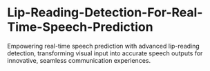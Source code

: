 # Lip-Reading-Detection-For-Real-Time-Speech-Prediction

Empowering real-time speech prediction with advanced lip-reading detection, transforming visual input into accurate speech outputs for innovative, seamless communication experiences.
